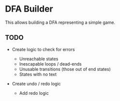 
DFA Builder
===========

This allows building a DFA representing a simple game.


## TODO

+ Create logic to check for errors
  + Unreachable states
  + Inescapable loops / dead-ends 
  + Unusable transitions (those out of end states)
  + States with no text
  
+ Create undo / redo logic
  + Add redo logic
  
